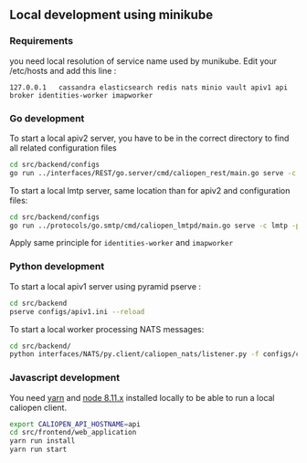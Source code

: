 ## Local development using minikube

### Requirements

you need local resolution of service name used by munikube. Edit your /etc/hosts and add this line :

```
127.0.0.1	cassandra elasticsearch redis nats minio vault apiv1 api broker identities-worker imapworker
```

### Go development

To start a local apiv2 server, you have to be in the correct directory to find all related configuration files

```sh
cd src/backend/configs
go run ../interfaces/REST/go.server/cmd/caliopen_rest/main.go serve -c apiv2
```

To start a local lmtp server, same location than for apiv2 and configuration files:

```sh
cd src/backend/configs
go run ../protocols/go.smtp/cmd/caliopen_lmtpd/main.go serve -c lmtp -p lmtp.pid
```

Apply same principle for `identities-worker` and `imapworker`

### Python development

To start a local apiv1 server using pyramid pserve :

```sh
cd src/backend
pserve configs/apiv1.ini --reload
```

To start a local worker processing NATS messages:

```sh
cd src/backend/
python interfaces/NATS/py.client/caliopen_nats/listener.py -f configs/caliopen.yaml
```

### Javascript development

You need [yarn](https://yarnpkg.com) and [node 8.11.x](https://nodejs.org/) installed locally
to be able to run a local caliopen client.

```sh
export CALIOPEN_API_HOSTNAME=api
cd src/frontend/web_application
yarn run install
yarn run start
```
